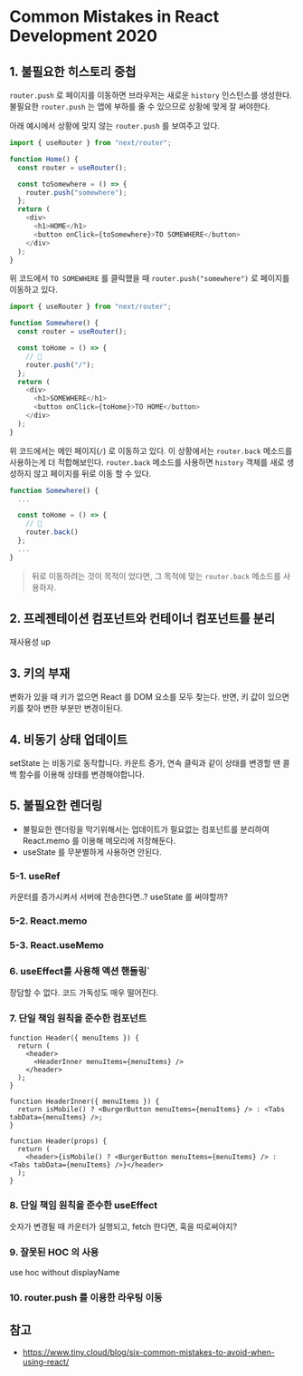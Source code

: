 # Common Mistakes in React Development 2020

## 1. 불필요한 히스토리 중첩

`router.push` 로 페이지를 이동하면 브라우저는 새로운 `history` 인스턴스를 생성한다. 불필요한 `router.push` 는 앱에 부하를 줄 수 있으므로 상황에 맞게 잘 써야한다.

아래 예시에서 상황에 맞지 않는 `router.push` 를 보여주고 있다.

```javascript
import { useRouter } from "next/router";

function Home() {
  const router = useRouter();

  const toSomewhere = () => {
    router.push("somewhere");
  };
  return (
    <div>
      <h1>HOME</h1>
      <button onClick={toSomewhere}>TO SOMEWHERE</button>
    </div>
  );
}
```

위 코드에서 `TO SOMEWHERE` 를 클릭했을 때 `router.push("somewhere")` 로 페이지를 이동하고 있다.

```javascript
import { useRouter } from "next/router";

function Somewhere() {
  const router = useRouter();

  const toHome = () => {
    // 💩
    router.push("/");
  };
  return (
    <div>
      <h1>SOMEWHERE</h1>
      <button onClick={toHome}>TO HOME</button>
    </div>
  );
}
```

위 코드에서는 메인 페이지(`/`) 로 이동하고 있다. 이 상황에서는 `router.back` 메소드를 사용하는게 더 적합해보인다.
`router.back` 메소드를 사용하면 `history` 객체를 새로 생성하지 않고 페이지를 뒤로 이동 할 수 있다.

```javascript
function Somewhere() {
  ...

  const toHome = () => {
    // 🙂
    router.back()
  };
  ...
}
```

> 뒤로 이동하려는 것이 목적이 었다면, 그 목적에 맞는 `router.back` 메소드를 사용하자.

## 2. 프레젠테이션 컴포넌트와 컨테이너 컴포넌트를 분리

재사용성 up

## 3. 키의 부재

변화가 있을 때 키가 없으면 React 를 DOM 요소를 모두 찾는다. 반면, 키 값이 있으면 키를 찾아 변한 부분만 변경이된다.

## 4. 비동기 상태 업데이트

setState 는 비동기로 동작합니다. 카운트 증가, 연속 클릭과 같이 상태를 변경할 땐 콜백 함수를 이용해 상태를 변경해야합니다.

## 5. 불필요한 렌더링

- 불필요한 렌더링을 막기위해서는 업데이트가 필요없는 컴포넌트를 분리하여 React.memo 를 이용해 메모리에
  저장해둔다.
- useState 를 무분별하게 사용하면 안된다.

### 5-1. useRef

카운터를 증가시켜서 서버에 전송한다면..? useState 를 써야할까?

### 5-2. React.memo

### 5-3. React.useMemo

### 6. useEffect를 사용해 액션 핸들링`

장담할 수 없다. 코드 가독성도 매우 떨어진다.

### 7. 단일 책임 원칙을 준수한 컴포넌트

```
function Header({ menuItems }) {
  return (
    <header>
      <HeaderInner menuItems={menuItems} />
    </header>
  );
}

function HeaderInner({ menuItems }) {
  return isMobile() ? <BurgerButton menuItems={menuItems} /> : <Tabs tabData={menuItems} />;
}
```

```
function Header(props) {
  return (
    <header>{isMobile() ? <BurgerButton menuItems={menuItems} /> : <Tabs tabData={menuItems} />}</header>
  );
}
```

### 8. 단일 책임 원칙을 준수한 useEffect

숫자가 변경될 때 카운터가 실행되고, fetch 한다면, 훅을 따로써야지?

### 9. 잘못된 HOC 의 사용

use hoc without displayName

### 10. router.push 를 이용한 라우팅 이동

## 참고

- https://www.tiny.cloud/blog/six-common-mistakes-to-avoid-when-using-react/
